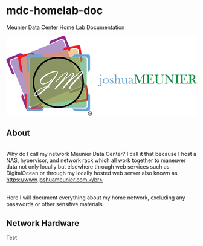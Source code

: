 ﻿# mdc-homelab-doc
Meunier Data Center Home Lab Documentation

![Alt text](images/JMLOGO_Horizontal_Color_071913.png)

## About
<br>	Why do I call my network Meunier Data Center? I call it that because I host a NAS, hypervisor, and network rack which all work together to maneuver data not only locally but elsewhere through web services such as DigitalOcean or through my locally hosted web server also known as https://www.joshuameunier.com.</br>

<br>	Here I will document everything about my home network, excluding any passwords or other sensitive materials.</br>

## Network Hardware

Test
